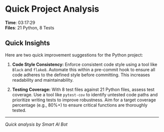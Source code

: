 # Quick Project Analysis

**Time**: 03:17:29  
**Files**: 21 Python, 8 Tests

## Quick Insights

Here are two quick improvement suggestions for the Python project:

1.  **Code Style Consistency:** Enforce consistent code style using a tool like `Black` and `flake8`. Automate this within a pre-commit hook to ensure all code adheres to the defined style before committing. This increases readability and maintainability.

2.  **Testing Coverage:** With 8 test files against 21 Python files, assess test coverage. Use a tool like `pytest-cov` to identify untested code paths and prioritize writing tests to improve robustness. Aim for a target coverage percentage (e.g., 80%+) to ensure critical functions are thoroughly tested.


---
*Quick analysis by Smart AI Bot*
